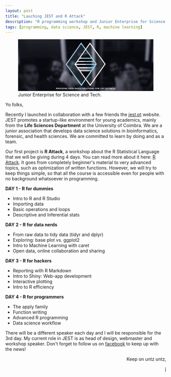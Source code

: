 ```yaml
---
layout: post
title: "Lauching JEST and R Attack"
description: "R programming workshop and Junior Enterprise for Science and Tech"
tags: [programming, data science, JEST, R, machine learning]
---
```


<figure>
	<a href="http://jest.pt" target = "_blank"><img src="/images/jestPTcover3.png" alt="JEST Team."></a>
	<figcaption>Junior Enterprise for Science and Tech.</figcaption>
</figure>

Yo folks,

Recently I launched in collaboration with a few friends the <a href = "http://jest.pt" target = "_blank">jest.pt</a> website. JEST promotes a startup-like environment for young academics, mainly from the **Life Sciences Department** at the University of Coimbra. We are a junior association that develops data science solutions in bioinformatics, forensic, and health sciences. We are committed to learn by doing and as a team.

Our first project is **R Attack**, a workshop about the R Statistical Language that we will be giving during 4 days. You can read more about it here: <a href = "http://jest.pt/2016/11/01/R.html" target = "_blank">R Attack</a>. It goes from completely beginner's material to very advanced topics, such as optimization of written functions. However, we will try to keep things simple, so that all the course is accessible even for people with no background whatsoever in programming.

**DAY 1 - R for dummies**

* Intro to R and R Studio
* Importing data
* Basic operations and loops
* Descriptive and Inferential stats

**DAY 2 - R for data nerds**

* From raw data to tidy data (tidyr and dplyr)
* Exploring: base plot vs. ggplot2
* Intro to Machine Learning with caret
* Open data, online collaboration and sharing

**DAY 3 - R for hackers**

* Reporting with R Markdown
* Intro to Shiny: Web-app development
* Interactive plotting
* Intro to R efficiency

**DAY 4 - R for programmers**

* The apply family
* Function writing
* Advanced R programming
* Data science workflow

There will be a different speaker each day and I will be responsible for the 3rd day. My current role in JEST is as head of design, webmaster and workshop speaker.
Don't forget to follow us on <a href = "https://www.facebook.com/UC.JEST/" target = "_blank">facebook</a> to keep up with the news!

<p align = "right">
	Keep on untz untz,
</p>
<p align = "right">
	j
</p>